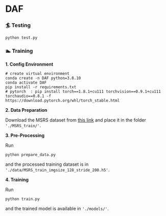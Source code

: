 # DAF

### 🏄 Testing

```
python test.py
```

### 🏊 Training

**1. Config Environment**

```
# create virtual environment
conda create -n DAF python=3.8.10
conda activate DAF
pip install -r requirements.txt
# pytorch  : pip install torch==1.8.1+cu111 torchvision==0.9.1+cu111 torchaudio==0.8.1 -f https://download.pytorch.org/whl/torch_stable.html
```

**2. Data Preparation**

Download the MSRS dataset from [this link](https://github.com/Linfeng-Tang/MSRS) and place it in the folder `'./MSRS_train/'`.

**3. Pre-Processing**

Run

```
python prepare_data.py
```

and the processed training dataset is in `'./data/MSRS_train_imgsize_128_stride_200.h5'`.

**4. Training**

Run

```
python train.py
```

and the trained model is available in `'./models/'`.
